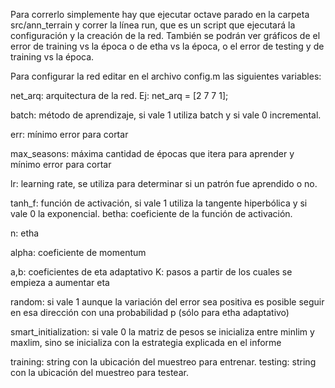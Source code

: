 Para correrlo simplemente hay que ejecutar octave parado en la carpeta src/ann_terrain y correr la línea run, que es un script que ejecutará la configuración y la creación de la red. También se podrán ver gráficos de el error de training vs la época o de etha vs la época, o el error de testing y de training vs la época.

Para configurar la red editar en el archivo config.m las siguientes variables:

net_arq: arquitectura de la red.
Ej: net_arq = [2 7 7 1];

batch: método de aprendizaje, si vale 1 utiliza batch y si vale 0 incremental.

err: mínimo error para cortar

max_seasons: máxima cantidad de épocas que itera para aprender y mínimo error para cortar

lr: learning rate, se utiliza para determinar si un patrón fue aprendido o no.

tanh_f: función de activación, si vale 1 utiliza la tangente hiperbólica y si vale 0 la exponencial.
betha: coeficiente de la función de activación.

n: etha

alpha: coeficiente de momentum

a,b: coeficientes de eta adaptativo
K: pasos a partir de los cuales se empieza a aumentar eta 

random: si vale 1 aunque la variación del error sea positiva es posible seguir en esa dirección con una probabilidad p (sólo para etha adaptativo)

smart_initialization: si vale 0 la matriz de pesos se inicializa entre minlim y maxlim, sino se inicializa con la estrategia explicada en el informe

training: string con la ubicación del muestreo para entrenar.
testing: string con la ubicación del muestreo para testear.

